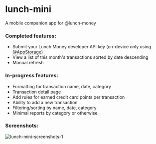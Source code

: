 # lunch-mini
A mobile companion app for @lunch-money

### Completed features:

- Submit your Lunch Money developer API key (on-device only using [@AppStorage](https://developer.apple.com/documentation/swiftui/appstorage))
- View a list of this month's transactions sorted by date descending
- Manual refresh

### In-progress features:

- Formatting for transaction name, date, category
- Transaction detail page
- Add rules for earned credit card points per transaction
- Ability to add a new transaction
- Filtering/sorting by name, date, category
- Minimal reports by category or otherwise

### Screenshots:

![lunch-mini-screenshots-1](https://user-images.githubusercontent.com/17967465/176582065-2f111cf6-f253-4892-b828-d9197e70b02b.jpg)
